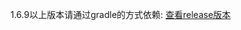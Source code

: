 1.6.9以上版本请通过gradle的方式依赖: [查看release版本](https://github.com/xiaomi-passport/oauth-android-sdk/releases)